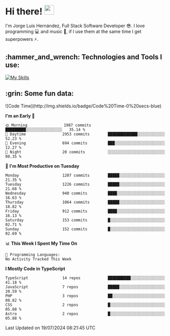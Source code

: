 <h1 align="left">
 <abc>
  <br>Hi there! <img src="https://user-images.githubusercontent.com/42378118/110234147-e3259600-7f4e-11eb-95be-0c4047144dea.gif" width="30"><br>
 </abc>
</h1>

I'm Jorge Luis Hernández, Full Stack Software Developer :sunglasses:. I love programming :computer: and music :musical_score:, if I use them at the same time I get superpowers :zap:. 


<h2 align="left">:hammer_and_wrench: Technologies and Tools I use:</h2>

[![My Skills](https://skillicons.dev/icons?i=js,ts,html,css,py,vue,react,next,nest,postgres,mysql)](https://skillicons.dev)

<h2 align="left">:grin: Some fun data:</h2>
<!--START_SECTION:waka-->
![Code Time](http://img.shields.io/badge/Code%20Time-0%20secs-blue)

**I'm an Early 🐤** 

```text
🌞 Morning                1987 commits        █████████░░░░░░░░░░░░░░░░   35.14 % 
🌆 Daytime                2953 commits        █████████████░░░░░░░░░░░░   52.23 % 
🌃 Evening                694 commits         ███░░░░░░░░░░░░░░░░░░░░░░   12.27 % 
🌙 Night                  20 commits          ░░░░░░░░░░░░░░░░░░░░░░░░░   00.35 % 
```
📅 **I'm Most Productive on Tuesday** 

```text
Monday                   1207 commits        █████░░░░░░░░░░░░░░░░░░░░   21.35 % 
Tuesday                  1226 commits        █████░░░░░░░░░░░░░░░░░░░░   21.68 % 
Wednesday                940 commits         ████░░░░░░░░░░░░░░░░░░░░░   16.63 % 
Thursday                 1064 commits        █████░░░░░░░░░░░░░░░░░░░░   18.82 % 
Friday                   912 commits         ████░░░░░░░░░░░░░░░░░░░░░   16.13 % 
Saturday                 153 commits         █░░░░░░░░░░░░░░░░░░░░░░░░   02.71 % 
Sunday                   152 commits         █░░░░░░░░░░░░░░░░░░░░░░░░   02.69 % 
```


📊 **This Week I Spent My Time On** 

```text
💬 Programming Languages: 
No Activity Tracked This Week
```

**I Mostly Code in TypeScript** 

```text
TypeScript               14 repos            ██████████░░░░░░░░░░░░░░░   41.18 % 
JavaScript               7 repos             █████░░░░░░░░░░░░░░░░░░░░   20.59 % 
PHP                      3 repos             ██░░░░░░░░░░░░░░░░░░░░░░░   08.82 % 
CSS                      2 repos             █░░░░░░░░░░░░░░░░░░░░░░░░   05.88 % 
Astro                    2 repos             █░░░░░░░░░░░░░░░░░░░░░░░░   05.88 % 
```




 Last Updated on 19/07/2024 08:21:45 UTC
<!--END_SECTION:waka-->
